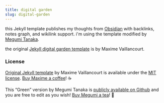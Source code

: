 ```yaml
---
title: digital garden
slug: digital-garden
---
```


this Jekyll template publishes my thoughts from [Obsidian](https://obsidian.md/) with backlinks, notes graph, and wikilink support. i'm using the template modified by [Megumi Tanaka](https://github.com/meewgumi/green-web-template).

the original [Jekyll digital garden template](https://github.com/maximevaillancourt/digital-garden-jekyll-template) is by Maxime Vaillancourt.

### License
[Original Jekyll template](https://github.com/maximevaillancourt/digital-garden-jekyll-template) by Maxime Vaillancourt is available under the [MIT license](https://garden.megu.space/LICENSE.md). [Buy Maxime a coffee](https://ko-fi.com/maximevaillancourt)! ☕️

This “Green” version by Megumi Tanaka is [publicly available on Github](https://github.com/meewgumi/green-web-template) and you are free to edit as you wish! [Buy Megumi a tea](https://www.buymeacoffee.com/megumi)! 🍵